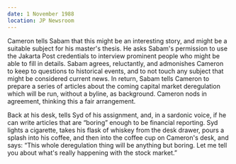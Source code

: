 ```yaml
---
date: 1 November 1988
location: JP Newsroom
---
```


Cameron tells Sabam that this might be an interesting story, and might be a suitable subject for his master's thesis. He asks Sabam's permission to use the Jakarta Post credentials to interview prominent people who might be able to fill in details. Sabam agrees, reluctantly, and admonishes Cameron to keep to questions to historical events, and to not touch any subject that might be considered current news. In return, Sabam tells Cameron to prepare a series of articles about the coming capital market deregulation which will be run, without a byline, as background. Cameron nods in agreement, thinking this a fair arrangement.

Back at his desk, tells Syd of his assignment, and, in a sardonic voice, if he can write articles that are “boring” enough to be financial reporting. Syd lights a cigarette, takes his flask of whiskey from the desk drawer, pours a splash into his coffee, and then into the coffee cup on Cameron's desk, and says: “This whole deregulation thing will be anything but boring. Let me tell you about what's really happening with the stock market.” 